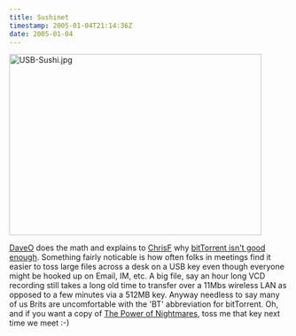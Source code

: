 ```yaml
---
title: Sushinet
timestamp: 2005-01-04T21:14:36Z
date: 2005-01-04
---
```


<a href='http://wirelessdigest.typepad.com/shinyshiny/2004/10/sushi_usb_key.html'><img alt="USB-Sushi.jpg" src="http://blog.whatfettle.com/archives/USB-Sushi.jpg" width="455" height="328" border="0" /></a>

<a href='http://www.pacificspirit.com/blog/'>DaveO</a> does the math and explains to <a href='http://webpages.charter.net/chrisfer/blog.html'>ChrisF</a> why <a href='http://www.pacificspirit.com/blog/2005/01/04/why_bittorrent_isnt_good_enough'>bitTorrent isn't good enough</a>.  Something fairly noticable is how often folks in meetings find it easier to toss large files across a desk on a USB key even though everyone might be hooked up on Email, IM, etc.  A big file, say an hour long VCD recording still takes a long old time to transfer over a 11Mbs wireless LAN as opposed to a few minutes via a 512MB key. Anyway needless to say many of us Brits are uncomfortable with the 'BT' abbreviation for bitTorrent.  Oh, and if you want a copy of <a href='http://news.bbc.co.uk/1/hi/programmes/3755686.stm'>The Power of Nightmares</a>, toss me that key next time we meet :-)